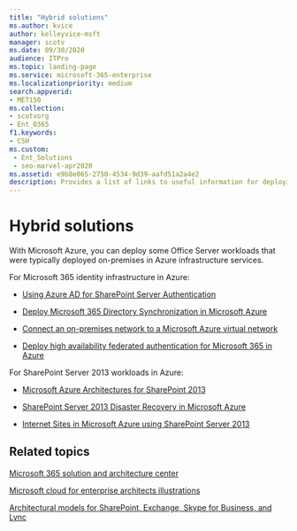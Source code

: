 ```yaml
---
title: "Hybrid solutions"
ms.author: kvice
author: kelleyvice-msft
manager: scotv
ms.date: 09/30/2020
audience: ITPro
ms.topic: landing-page
ms.service: microsoft-365-enterprise
ms.localizationpriority: medium
search.appverid:
- MET150
ms.collection: 
- scotvorg
- Ent_O365
f1.keywords:
- CSH
ms.custom: 
 - Ent_Solutions
 - seo-marvel-apr2020
ms.assetid: e9b8e065-2750-4534-9d39-aafd51a2a4e2
description: Provides a list of links to useful information for deploying Office Server workloads in Microsoft Azure.
---
```


# Hybrid solutions

With Microsoft Azure, you can deploy some Office Server workloads that were typically deployed on-premises in Azure infrastructure services.
  
For Microsoft 365 identity infrastructure in Azure:

- [Using Azure AD for SharePoint Server Authentication](/azure/active-directory/saas-apps/sharepoint-on-premises-tutorial)

- [Deploy Microsoft 365 Directory Synchronization in Microsoft Azure](deploy-microsoft-365-directory-synchronization-dirsync-in-microsoft-azure.md)
  
- [Connect an on-premises network to a Microsoft Azure virtual network](connect-an-on-premises-network-to-a-microsoft-azure-virtual-network.md)
    
- [Deploy high availability federated authentication for Microsoft 365 in Azure](deploy-high-availability-federated-authentication-for-microsoft-365-in-azure.md)
    
For SharePoint Server 2013 workloads in Azure:
  
- [Microsoft Azure Architectures for SharePoint 2013](microsoft-azure-architectures-for-sharepoint-2013.md)
    
- [SharePoint Server 2013 Disaster Recovery in Microsoft Azure](sharepoint-server-2013-disaster-recovery-in-microsoft-azure.md)
    
- [Internet Sites in Microsoft Azure using SharePoint Server 2013](internet-sites-in-microsoft-azure-using-sharepoint-server-2013.md)
  
  
## Related topics

[Microsoft 365 solution and architecture center](../solutions/index.yml)
  
[Microsoft cloud for enterprise architects illustrations](../solutions/cloud-architecture-models.md)
  
[Architectural models for SharePoint, Exchange, Skype for Business, and Lync](architectural-models-for-sharepoint-exchange-skype-for-business-and-lync.md)